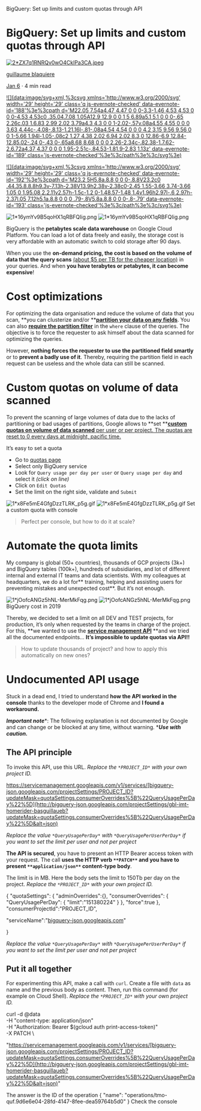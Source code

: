 BigQuery: Set up limits and custom quotas through API

# BigQuery: Set up limits and custom quotas through API

[![2*ZX7q1RNRQv0wO4CklPa3CA.jpeg](../_resources/ae8cbbde0ede21905b84fc96a8d66110.jpg)](https://medium.com/@guillaume.blaquiere?source=post_page-----629f77438b7e----------------------)

[guillaume blaquiere](https://medium.com/@guillaume.blaquiere?source=post_page-----629f77438b7e----------------------)

[Jan 6](https://medium.com/google-cloud/bigquery-set-up-limits-and-custom-quotas-through-api-629f77438b7e?source=post_page-----629f77438b7e----------------------) · 4 min read

[![](data:image/svg+xml,%3csvg xmlns='http://www.w3.org/2000/svg' width='29' height='29' class='q js-evernote-checked' data-evernote-id='188'%3e%3cpath d='M22.05 7.54a4.47 4.47 0 0 0-3.3-1.46 4.53 4.53 0 0 0-4.53 4.53c0 .35.04.7.08 1.05A12.9 12.9 0 0 1 5 6.89a5.1 5.1 0 0 0-.65 2.26c.03 1.6.83 2.99 2.02 3.79a4.3 4.3 0 0 1-2.02-.57v.08a4.55 4.55 0 0 0 3.63 4.44c-.4.08-.8.13-1.21.16l-.81-.08a4.54 4.54 0 0 0 4.2 3.15 9.56 9.56 0 0 1-5.66 1.94l-1.05-.08c2 1.27 4.38 2.02 6.94 2.02 8.3 0 12.86-6.9 12.84-12.85.02-.24 0-.43 0-.65a8.68 8.68 0 0 0 2.26-2.34c-.82.38-1.7.62-2.6.72a4.37 4.37 0 0 0 1.95-2.51c-.84.53-1.81.9-2.83 1.13z' data-evernote-id='189' class='js-evernote-checked'%3e%3c/path%3e%3c/svg%3e)](https://medium.com/p/629f77438b7e/share/twitter?source=post_actions_header---------------------------)

[![](data:image/svg+xml,%3csvg xmlns='http://www.w3.org/2000/svg' width='29' height='29' class='q js-evernote-checked' data-evernote-id='192'%3e%3cpath d='M23.2 5H5.8a.8.8 0 0 0-.8.8V23.2c0 .44.35.8.8.8h9.3v-7.13h-2.38V13.9h2.38v-2.38c0-2.45 1.55-3.66 3.74-3.66 1.05 0 1.95.08 2.2.11v2.57h-1.5c-1.2 0-1.48.57-1.48 1.4v1.96h2.97l-.6 2.97h-2.37l.05 7.12h5.1a.8.8 0 0 0 .79-.8V5.8a.8.8 0 0 0-.8-.79' data-evernote-id='193' class='js-evernote-checked'%3e%3c/path%3e%3c/svg%3e)](https://medium.com/p/629f77438b7e/share/facebook?source=post_actions_header---------------------------)

![1*16ymYv9B5qoHX1qRBFQIig.png](../_resources/d689158f3d62ab3f31efcfce88df9a96.png)
![1*16ymYv9B5qoHX1qRBFQIig.png](../_resources/6559a3920af9ffc08f4aa79241696de6.png)

BigQuery is the **petabytes scale data warehouse** on Google Cloud Platform. You can load a lot of data freely and easily, the storage cost is very affordable with an automatic switch to cold storage after 90 days.

When you use the **on-demand pricing, the cost is based on the volume of data that the query scans**  [(about $5 per TB for the cheaper location)](https://cloud.google.com/bigquery/pricing#on_demand_pricing) in your queries. And when **you have terabytes or petabytes, it can become expensive**!

# Cost optimizations

For optimizing the data organisation and reduce the volume of data that you scan, **you can clusterize and/or **[**partition your data on any fields**](https://medium.com/google-cloud/partition-on-any-field-with-bigquery-840f8aa1aaab?source=---------2------------------). You can also [**require the partition filter**](https://cloud.google.com/bigquery/docs/managing-partitioned-tables#require-filter) in the `where` clause of the queries. The objective is to force the requester to ask himself about the data scanned for optimizing the queries.

However, **nothing forces the requester to use the partitioned field smartly** or to **prevent a badly use of it**. Thereby, requiring the partition field in each request can be useless and the whole data can still be scanned.

# Custom quotas on volume of data scanned

To prevent the scanning of large volumes of data due to the lacks of partitioning or bad usages of partitions, Google allows to **set **[**custom quotas on volume of data**  **scanned** per user or per project. The quotas are reset to 0 every days at midnight, pacific time.](https://cloud.google.com/bigquery/docs/custom-quotas)

It’s easy to set a quota

- Go to [quotas page](https://console.cloud.google.com/iam-admin/quotas)
- Select only BigQuery service
- Look for `Query usage per day per user` or `Query usage per day` and select it *(click on line)*
- Click on `Edit Quotas`
- Set the limit on the right side, validate and `Submit`

![1*x8Fe5mE4GfgDzzTLRK_p5g.gif](../_resources/1b8334f50b2e0e01e220b297a77ce6f8.jpg)
![1*x8Fe5mE4GfgDzzTLRK_p5g.gif](../_resources/19f608e212999759691218b8ac948707.gif)
Set a custom quota with console
> Perfect per console, but how to do it at scale?

# Automate the quota limits

My company is global (50+ countries), thousands of GCP projects (3k+) and BigQuery tables (100k+), hundreds of subsidiaries, and lot of different internal and external IT teams and data scientists. With my colleagues at headquarters, we do a lot for** training, helping and assisting users for preventing mistakes and unexpected cost**. But it’s not enough.

![1*jOofcANGz5hNL-MerMkFqg.png](../_resources/6abfeb79f92e98c531b75010cc48aefb.png)
![1*jOofcANGz5hNL-MerMkFqg.png](../_resources/35d41b2cbde8fc8f90e4bfec2ac938c7.png)
BigQuery cost in 2019

Thereby, we decided to set a limit on all DEV and TEST projects, for production, it’s only when requested by the teams in charge of the project. For this, **we wanted to use the **[**service management API**](https://cloud.google.com/service-infrastructure/docs/service-management/reference/rest/)**  **and we tried all the documented endpoints… **It’s impossible to update quotas via API!!**

> How to update thousands of project? and how to apply this automatically on new ones?

# Undocumented API usage

Stuck in a dead end, I tried to understand **how the API worked in the console** thanks to the developer mode of Chrome and **I found a workaround.**

***Important note****: The following explanation is not documented by Google and can change or be blocked at any time, without warning. ****Use with caution.***

## The API principle

To invoke this API, use this URL. *Replace the *`*PROJECT_ID*`* with your own project ID.*

https://servicemanagement.googleapis.com/v1/services/[bigquery-json.googleapis.com/projectSettings/PROJECT_ID?updateMask=quotaSettings.consumerOverrides%5B%22QueryUsagePerDay%22%5D](http://bigquery-json.googleapis.com/projectSettings/gbl-imt-homerider-basguillaueb?updateMask=quotaSettings.consumerOverrides%5B%22QueryUsagePerDay%22%5D&alt=json)

*Replace the value *`*QueryUsagePerDay*`* with *`*QueryUsagePerUserPerDay*`* if you want to set the limit per user and not per project*

**The API is secured**, you have to present an HTTP Bearer access token with your request. The call **uses the HTTP verb **`**PATCH**` and you have to present `**application/json**`** content-type body**.

The limit is in MB. Here the body sets the limit to 150Tb per day on the project. *Replace the *`*PROJECT_ID*`* with your own project ID.*

{
"quotaSettings":
{
"adminOverrides":{},
"consumerOverrides":
{
"QueryUsagePerDay":
{
"limit":"151380224"
}
},
"force":true
},
"consumerProjectId":"PROJECT_ID",

"serviceName":"[bigquery-json.googleapis.com](http://bigquery-json.googleapis.com/)"

}

*Replace the value *`*QueryUsagePerDay*`* with *`*QueryUsagePerUserPerDay*`* if you want to set the limit per user and not per project*

## Put it all together

For experimenting this API, make a call with `curl`. Create a file with `data` as name and the previous body as content. Then, run this command (for example on Cloud Shell). *Replace the *`*PROJECT_ID*`* with your own project ID.*

curl -d @data \
-H "content-type: application/json" \
-H "Authorization: Bearer $(gcloud auth print-access-token)" \
-X PATCH \

"https://servicemanagement.googleapis.com/v1/services/[bigquery-json.googleapis.com/projectSettings/PROJECT_ID?updateMask=quotaSettings.consumerOverrides%5B%22QueryUsagePerDay%22%5D](http://bigquery-json.googleapis.com/projectSettings/gbl-imt-homerider-basguillaueb?updateMask=quotaSettings.consumerOverrides%5B%22QueryUsagePerDay%22%5D&alt=json)"

The answer is the ID of the operation
{
"name": "operations/tmo-quf.9d6e6e04-28fd-4147-8fee-dea59764b5d0"
}
Check the console